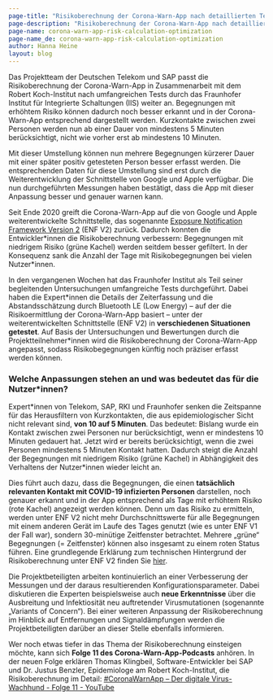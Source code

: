 ```yaml
---
page-title: "Risikoberechnung der Corona-Warn-App nach detaillierten Tests weiter angepasst"
page-description: "Risikoberechnung der Corona-Warn-App nach detaillierten Tests weiter angepasst"
page-name: corona-warn-app-risk-calculation-optimization
page-name_de: corona-warn-app-risk-calculation-optimization
author: Hanna Heine
layout: blog
---
```

 
Das Projektteam der Deutschen Telekom und SAP passt die Risikoberechnung der Corona-Warn-App in Zusammenarbeit mit dem Robert Koch-Institut nach umfangreichen Tests durch das Fraunhofer Institut für Integrierte Schaltungen (IIS) weiter an. Begegnungen mit erhöhtem Risiko können dadurch noch besser erkannt und in der Corona-Warn-App entsprechend dargestellt werden. Kurzkontakte zwischen zwei Personen werden nun ab einer Dauer von mindestens 5 Minuten berücksichtigt, nicht wie vorher erst ab mindestens 10 Minuten. 

Mit dieser Umstellung können nun mehrere Begegnungen kürzerer Dauer mit einer später positiv getesteten Person besser erfasst werden. Die entsprechenden Daten für diese Umstellung sind erst durch die Weiterentwicklung der Schnittstelle von Google und Apple verfügbar. Die nun durchgeführten Messungen haben bestätigt, dass die App mit dieser Anpassung besser und genauer warnen kann.  
 
<!-- overview -->

Seit Ende 2020 greift die Corona-Warn-App auf die von Google und Apple weiterentwickelte Schnittstelle, das sogenannte [Exposure Notification Framework Version 2](https://www.coronawarn.app/de/blog/2020-12-16-corona-warn-app-version-1-9/) (ENF V2) zurück. Dadurch konnten die Entwickler\*innen die Risikoberechnung verbessern: Begegnungen mit niedrigem Risiko (grüne Kachel) werden seitdem besser gefiltert. In der Konsequenz sank die Anzahl der Tage mit Risikobegegnungen bei vielen Nutzer\*innen.  

In den vergangenen Wochen hat das Fraunhofer Institut als Teil seiner begleitenden Untersuchungen umfangreiche Tests durchgeführt. Dabei haben die Expert\*innen die Details der Zeiterfassung und die Abstandsschätzung durch Bluetooth LE (Low Energy) – auf der die Risikoermittlung der Corona-Warn-App basiert – unter der weiterentwickelten Schnittstelle (ENF V2) in **verschiedenen Situationen getestet**. Auf Basis der Untersuchungen und Bewertungen durch die Projektteilnehmer\*innen wird die Risikoberechnung der Corona-Warn-App angepasst, sodass Risikobegegnungen künftig noch präziser erfasst werden können.


### Welche Anpassungen stehen an und was bedeutet das für die Nutzer\*innen?

Expert\*innen von Telekom, SAP, RKI und Fraunhofer senken die Zeitspanne für das Herausfiltern von Kurzkontakten, die aus epidemiologischer Sicht nicht relevant sind, **von 10 auf 5 Minuten**. Das bedeutet: Bislang wurde ein Kontakt zwischen zwei Personen nur berücksichtigt, wenn er mindestens 10 Minuten gedauert hat. Jetzt wird er bereits berücksichtigt, wenn die zwei Personen mindestens 5 Minuten Kontakt hatten. Dadurch steigt die Anzahl der Begegnungen mit niedrigem Risiko (grüne Kachel) in Abhängigkeit des Verhaltens der Nutzer\*innen wieder leicht an. 

Dies führt auch dazu, dass die Begegnungen, die einen **tatsächlich relevanten Kontakt mit COVID-19 infizierten Personen** darstellen, noch genauer erkannt und in der App entsprechend als Tage mit erhöhtem Risiko (rote Kachel) angezeigt werden können. Denn um das Risiko zu ermitteln, werden unter ENF V2 nicht mehr Durchschnittswerte für alle Begegnungen mit einem anderen Gerät im Laufe des Tages genutzt (wie es unter ENF V1 der Fall war), sondern 30-minütige Zeitfenster betrachtet. Mehrere „grüne“ Begegnungen (= Zeitfenster) können also insgesamt zu einem roten Status führen. Eine grundlegende Erklärung zum technischen Hintergrund der Risikoberechnung unter ENF V2 finden Sie [hier](https://www.coronawarn.app/de/blog/2020-12-17-risk-calculation-exposure-notification-framework-2-0/). 

Die Projektbeteiligten arbeiten kontinuierlich an einer Verbesserung der Messungen und der daraus resultierenden Konfigurationsparameter. Dabei diskutieren die Experten beispielsweise auch **neue Erkenntnisse** über die Ausbreitung und Infektiosität neu auftretender Virusmutationen (sogenannte „Variants of Concern“). Bei einer weiteren Anpassung der Risikoberechnung im Hinblick auf Entfernungen und Signaldämpfungen werden die Projektbeteiligten darüber an dieser Stelle ebenfalls informieren.

Wer noch etwas tiefer in das Thema der Risikoberechnung einsteigen möchte, kann sich **Folge 11 des Corona-Warn-App-Podcasts** anhören. In der neuen Folge erklären Thomas Klingbeil, Software-Entwickler bei SAP und Dr. Justus Benzler, Epidemiologe am Robert Koch-Institut, die Risikoberechnung im Detail: [#CoronaWarnApp – Der digitale Virus-Wachhund - Folge 11 - YouTube](https://www.youtube.com/watch?v=OzGdXCl6Ozw&feature=youtu.be)


